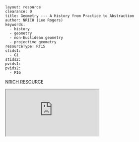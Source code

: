 ````
layout: resource
clearance: 0
title: Geometry --- A History from Practice to Abstraction
author: NRICH (Leo Rogers)
keywords:
  - history
  - geometry
  - non-Euclidean geometry
  - projective geometry
resourceType: RT15
stids1:
  - G1
stids2:
pvids1:
pvids2:
  - PI6

````
[NRICH RESOURCE](http://nrich.maths.org/6352)

<div class="row-fluid">
<iframe src="http://nrich.maths.org/6352?mobile=1" class="span12 nrich-embed"></iframe>
</div>